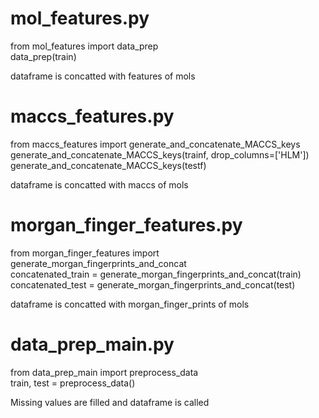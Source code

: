 # mol_features.py
from mol_features import data_prep  
data_prep(train)  

dataframe is concatted with features of mols  

# maccs_features.py  
from maccs_features import generate_and_concatenate_MACCS_keys  
generate_and_concatenate_MACCS_keys(trainf, drop_columns=['HLM'])  
generate_and_concatenate_MACCS_keys(testf)  

dataframe is concatted with maccs of mols  

# morgan_finger_features.py  
from morgan_finger_features import generate_morgan_fingerprints_and_concat  
concatenated_train = generate_morgan_fingerprints_and_concat(train)  
concatenated_test = generate_morgan_fingerprints_and_concat(test)  

dataframe is concatted with morgan_finger_prints of mols    

# data_prep_main.py   
from data_prep_main import preprocess_data  
train, test = preprocess_data()  

Missing values are filled and dataframe is called  
